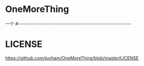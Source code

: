 # OneMoreThing
一个
#--------------------------------------------------------
# LICENSE
https://github.com/juvham/OneMoreThing/blob/master/LICENSE
